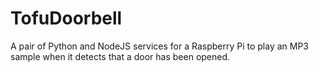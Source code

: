# TofuDoorbell

A pair of Python and NodeJS services for a Raspberry Pi to play an MP3 sample when it detects that a door has been opened.
